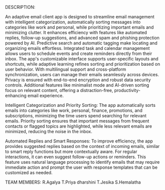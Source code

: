 DESCRIPTION:

  An adaptive email client app is designed to streamline email management with intelligent categorization, automatically sorting messages into categories like work and personal, while prioritizing important emails and minimizing clutter. It enhances efficiency with features like automated replies, follow-up suggestions, and advanced spam and phishing protection powered by AI. Predictive search and automatic tagging make locating and organizing emails effortless. Integrated task and calendar management allows users to schedule events and create reminders directly from their inbox. The app's customizable interface supports user-specific layouts and shortcuts, while adaptive learning refines sorting and prioritization based on user behavior. With multilingual support and cross-platform synchronization, users can manage their emails seamlessly across devices. Privacy is ensured with end-to-end encryption and robust data security controls. Additional features like minimalist mode and AI-driven sorting focus on relevant content, offering a distraction-free, productivity-enhancing email experience.

   Intelligent Categorization and Priority Sorting:
The app automatically sorts emails into categories like work, personal, finance, promotions, and subscriptions, minimizing the time users spend searching for relevant emails. Priority sorting ensures that important messages from frequent contacts or flagged topics are highlighted, while less relevant emails are minimized, reducing the noise in the inbox.

Automated Replies and Smart Responses:
To improve efficiency, the app provides suggested replies based on the context of incoming emails, similar to smart reply functions but more contextually aware. For regular interactions, it can even suggest follow-up actions or reminders. This feature uses natural language processing to identify emails that may require immediate action and prompt the user with response templates that can be customized as needed.



TEAM MEMBERS:
R.Agalya
T.Priya dharshini
T.Jesika
S.Hemalatha
